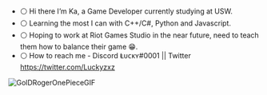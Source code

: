 - ⚪ Hi there I’m Ka, a Game Developer currently studying at USW.
- ⚪ Learning the most I can with C++/C#, Python and Javascript.
- ⚪ Hoping to work at Riot Games Studio in the near future, need to teach them how to balance their game 😁.
- ⚪ How to reach me - Discord Ⱡᴜᴄᴋʏ#0001 || Twitter https://twitter.com/Luckyzxz

![GolDRogerOnePieceGIF](https://user-images.githubusercontent.com/65267687/175784526-30940e61-2839-4665-a8a3-dc9afa7ac129.gif)
